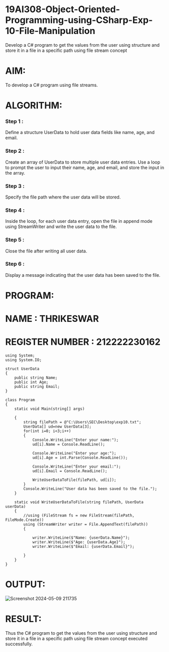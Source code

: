 # 19AI308-Object-Oriented-Programming-using-CSharp-Exp-10-File-Manipulation
Develop a C# program to get the values from the user using structure and store it in a file in a specific path using file stream concept

# AIM:
To develop a C# program using file streams.

# ALGORITHM:
### Step 1 :
Define a structure UserData to hold user data fields like name, age, and email.

### Step 2 :
Create an array of UserData to store multiple user data entries. Use a loop to prompt the user to input their name, age, and email, and store the input in the array.

### Step 3 :
Specify the file path where the user data will be stored.

### Step 4 :
Inside the loop, for each user data entry, open the file in append mode using StreamWriter and write the user data to the file.

### Step 5 :
Close the file after writing all user data.

### Step 6 :
Display a message indicating that the user data has been saved to the file.


# PROGRAM:
# NAME : THRIKESWAR
# REGISTER NUMBER : 212222230162
```
using System;
using System.IO;

struct UserData
{
    public string Name;
    public int Age;
    public string Email;
}

class Program
{
    static void Main(string[] args)

    {
        string filePath = @"C:\Users\SEC\Desktop\exp10.txt";
        UserData[] ud=new UserData[3];
        for(int i=0; i<3;i++)
        {
            Console.WriteLine("Enter your name:");
            ud[i].Name = Console.ReadLine();

            Console.WriteLine("Enter your age:");
            ud[i].Age = int.Parse(Console.ReadLine());

            Console.WriteLine("Enter your email:");
            ud[i].Email = Console.ReadLine();

            WriteUserDataToFile(filePath, ud[i]);
        }  
        Console.WriteLine("User data has been saved to the file.");
    }

    static void WriteUserDataToFile(string filePath, UserData userData)
    {
        //using (FileStream fs = new FileStream(filePath, FileMode.Create))
        using (StreamWriter writer = File.AppendText(filePath))
        {
            
            writer.WriteLine($"Name: {userData.Name}");
            writer.WriteLine($"Age: {userData.Age}");
            writer.WriteLine($"Email: {userData.Email}");
            
        }
    }
}
```

# OUTPUT:
![Screenshot 2024-05-09 211735](https://github.com/thrikesh/19AI308-Object-Oriented-Programming-using-CSharp-Exp-10-File-Manipulation/assets/119576222/97ec6c8d-3761-463c-91e1-1665a9ac1735)



# RESULT:
Thus the C# program to get the values from the user using structure and store it in a file in a specific path using file stream concept executed successfully.
